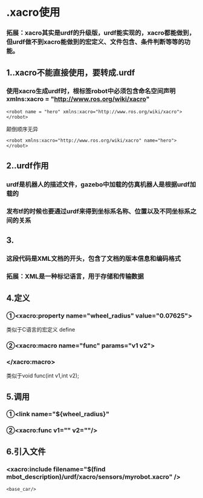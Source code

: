 # .xacro使用
### 拓展：xacro其实是urdf的升级版，urdf能实现的，xacro都能做到，但urdf做不到xacro能做到的宏定义、文件包含、条件判断等等的功能。
## 1..xacro不能直接使用，要转成.urdf
### 使用xacro生成urdf时，根标签robot中必须包含命名空间声明xmlns:xacro = "http://www.ros.org/wiki/xacro"
```
<robot name = "hero" xmlns:xacro="http://www.ros.org/wiki/xacro">
</robot>
```
颠倒顺序无异
```
<robot xmlns:xacro="http://www.ros.org/wiki/xacro" name="hero">
</robot>
```
## 2..urdf作用
### urdf是机器人的描述文件，gazebo中加载的仿真机器人是根据urdf加载的
### 发布tf的时候也要通过urdf来得到坐标系名称、位置以及不同坐标系之间的关系

## 3.
<?xml version="1.0"?>
### 这段代码是XML文档的开头，包含了文档的版本信息和编码格式

### 拓展：XML是一种标记语言，用于存储和传输数据

## 4.定义
### ①<xacro:property name="wheel_radius" value="0.07625">
类似于C语言的宏定义 define

### ②<xacro:macro name="func" params="v1 v2">
###  <!-- 代码块 -->
###  </xacro:macro>
类似于void func(int v1,int v2);

## 5.调用
### ①<link name="${wheel_radius}"

### ②<xacro:func v1="" v2=""/>

## 6.引入文件
### <xacro:include filename="$(find mbot_description)/urdf/xacro/sensors/myrobot.xacro" />      <!--这个是引入文件的语法，find后面跟的是功能包-->

    <base_car/>
